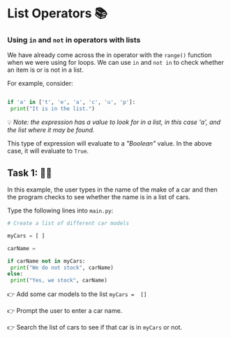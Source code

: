 # List Operators 📚

### Using ``in`` and ``not`` in operators with lists

We have already come across the in operator with the 
``range()`` function when we were using for loops. 
We can use ``in`` and ``not in`` to check whether an item is or is not in a list. 

For example, consider:
````py

if 'a' in ['t', 'e', 'a', 'c', 'u', 'p']:
 print("It is in the list.")
````

💡 *Note: the expression has a value to look for in a list, in 
this case 'a', and the list where it may be found.*

This type of expression will evaluate to a *"Boolean"* value. In the above case, it will evaluate to ``True``.

## Task 1: 👨‍💻

In this example, the user types in the name of the make of a car and then the program checks to see whether the name is in a list of cars. 

Type the following lines into `main.py`:
````py
# Create a list of different car models 

myCars = [ ]

carName = 

if carName not in myCars:
 print("We do not stock", carName)
else:
 print("Yes, we stock", carName)
 ````

👉 Add some car models to the list `myCars =  [] `

👉 Prompt the user to enter a car name.

👉 Search the list of cars to see if that car is in `myCars` or not.

